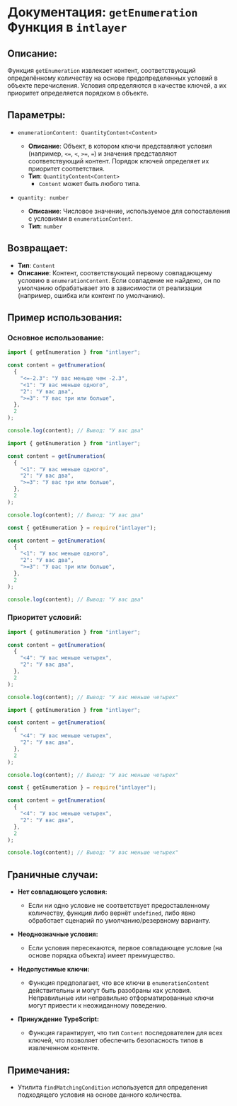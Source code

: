 # Документация: `getEnumeration` Функция в `intlayer`

## Описание:

Функция `getEnumeration` извлекает контент, соответствующий определённому количеству на основе предопределенных условий в объекте перечисления. Условия определяются в качестве ключей, а их приоритет определяется порядком в объекте.

## Параметры:

- `enumerationContent: QuantityContent<Content>`

  - **Описание**: Объект, в котором ключи представляют условия (например, `<=`, `<`, `>=`, `=`) и значения представляют соответствующий контент. Порядок ключей определяет их приоритет соответствия.
  - **Тип**: `QuantityContent<Content>`
    - `Content` может быть любого типа.

- `quantity: number`

  - **Описание**: Числовое значение, используемое для сопоставления с условиями в `enumerationContent`.
  - **Тип**: `number`

## Возвращает:

- **Тип**: `Content`
- **Описание**: Контент, соответствующий первому совпадающему условию в `enumerationContent`. Если совпадение не найдено, он по умолчанию обрабатывает это в зависимости от реализации (например, ошибка или контент по умолчанию).

## Пример использования:

### Основное использование:

```typescript codeFormat="typescript"
import { getEnumeration } from "intlayer";

const content = getEnumeration(
  {
    "<=-2.3": "У вас меньше чем -2.3",
    "<1": "У вас меньше одного",
    "2": "У вас два",
    ">=3": "У вас три или больше",
  },
  2
);

console.log(content); // Вывод: "У вас два"
```

```javascript codeFormat="esm"
import { getEnumeration } from "intlayer";

const content = getEnumeration(
  {
    "<1": "У вас меньше одного",
    "2": "У вас два",
    ">=3": "У вас три или больше",
  },
  2
);

console.log(content); // Вывод: "У вас два"
```

```javascript codeFormat="commonjs"
const { getEnumeration } = require("intlayer");

const content = getEnumeration(
  {
    "<1": "У вас меньше одного",
    "2": "У вас два",
    ">=3": "У вас три или больше",
  },
  2
);

console.log(content); // Вывод: "У вас два"
```

### Приоритет условий:

```typescript codeFormat="typescript"
import { getEnumeration } from "intlayer";

const content = getEnumeration(
  {
    "<4": "У вас меньше четырех",
    "2": "У вас два",
  },
  2
);

console.log(content); // Вывод: "У вас меньше четырех"
```

```javascript codeFormat="esm"
import { getEnumeration } from "intlayer";

const content = getEnumeration(
  {
    "<4": "У вас меньше четырех",
    "2": "У вас два",
  },
  2
);

console.log(content); // Вывод: "У вас меньше четырех"
```

```javascript codeFormat="commonjs"
const { getEnumeration } = require("intlayer");

const content = getEnumeration(
  {
    "<4": "У вас меньше четырех",
    "2": "У вас два",
  },
  2
);

console.log(content); // Вывод: "У вас меньше четырех"
```

## Граничные случаи:

- **Нет совпадающего условия:**

  - Если ни одно условие не соответствует предоставленному количеству, функция либо вернёт `undefined`, либо явно обработает сценарий по умолчанию/резервному варианту.

- **Неоднозначные условия:**

  - Если условия пересекаются, первое совпадающее условие (на основе порядка объекта) имеет преимущество.

- **Недопустимые ключи:**

  - Функция предполагает, что все ключи в `enumerationContent` действительны и могут быть разобраны как условия. Неправильные или неправильно отформатированные ключи могут привести к неожиданному поведению.

- **Принуждение TypeScript:**
  - Функция гарантирует, что тип `Content` последователен для всех ключей, что позволяет обеспечить безопасность типов в извлеченном контенте.

## Примечания:

- Утилита `findMatchingCondition` используется для определения подходящего условия на основе данного количества.
